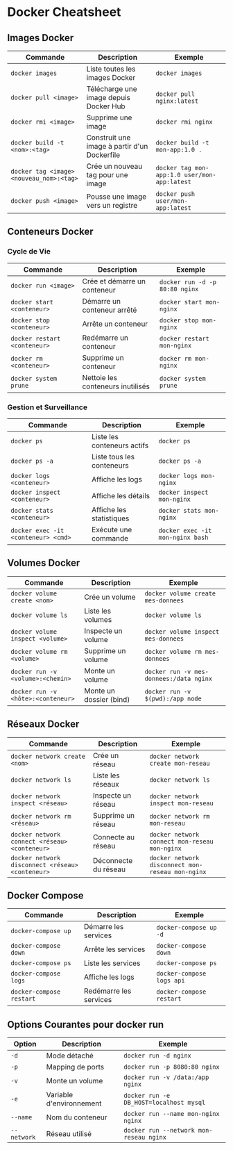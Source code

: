 # Docker Cheatsheet

## Images Docker

| Commande | Description | Exemple |
|----------|-------------|---------|
| `docker images` | Liste toutes les images Docker | `docker images` |
| `docker pull <image>` | Télécharge une image depuis Docker Hub | `docker pull nginx:latest` |
| `docker rmi <image>` | Supprime une image | `docker rmi nginx` |
| `docker build -t <nom>:<tag>` | Construit une image à partir d'un Dockerfile | `docker build -t mon-app:1.0 .` |
| `docker tag <image> <nouveau_nom>:<tag>` | Crée un nouveau tag pour une image | `docker tag mon-app:1.0 user/mon-app:latest` |
| `docker push <image>` | Pousse une image vers un registre | `docker push user/mon-app:latest` |

## Conteneurs Docker

### Cycle de Vie
| Commande | Description | Exemple |
|----------|-------------|---------|
| `docker run <image>` | Crée et démarre un conteneur | `docker run -d -p 80:80 nginx` |
| `docker start <conteneur>` | Démarre un conteneur arrêté | `docker start mon-nginx` |
| `docker stop <conteneur>` | Arrête un conteneur | `docker stop mon-nginx` |
| `docker restart <conteneur>` | Redémarre un conteneur | `docker restart mon-nginx` |
| `docker rm <conteneur>` | Supprime un conteneur | `docker rm mon-nginx` |
| `docker system prune`| Nettoie les conteneurs inutilisés | `docker system prune`|

### Gestion et Surveillance
| Commande | Description | Exemple |
|----------|-------------|---------|
| `docker ps` | Liste les conteneurs actifs | `docker ps` |
| `docker ps -a` | Liste tous les conteneurs | `docker ps -a` |
| `docker logs <conteneur>` | Affiche les logs | `docker logs mon-nginx` |
| `docker inspect <conteneur>` | Affiche les détails | `docker inspect mon-nginx` |
| `docker stats <conteneur>` | Affiche les statistiques | `docker stats mon-nginx` |
| `docker exec -it <conteneur> <cmd>` | Exécute une commande | `docker exec -it mon-nginx bash` |

## Volumes Docker

| Commande | Description | Exemple |
|----------|-------------|---------|
| `docker volume create <nom>` | Crée un volume | `docker volume create mes-donnees` |
| `docker volume ls` | Liste les volumes | `docker volume ls` |
| `docker volume inspect <volume>` | Inspecte un volume | `docker volume inspect mes-donnees` |
| `docker volume rm <volume>` | Supprime un volume | `docker volume rm mes-donnees` |
| `docker run -v <volume>:<chemin>` | Monte un volume | `docker run -v mes-donnees:/data nginx` |
| `docker run -v <hôte>:<conteneur>` | Monte un dossier (bind) | `docker run -v $(pwd):/app node` |

## Réseaux Docker

| Commande | Description | Exemple |
|----------|-------------|---------|
| `docker network create <nom>` | Crée un réseau | `docker network create mon-reseau` |
| `docker network ls` | Liste les réseaux | `docker network ls` |
| `docker network inspect <réseau>` | Inspecte un réseau | `docker network inspect mon-reseau` |
| `docker network rm <réseau>` | Supprime un réseau | `docker network rm mon-reseau` |
| `docker network connect <réseau> <conteneur>` | Connecte au réseau | `docker network connect mon-reseau mon-nginx` |
| `docker network disconnect <réseau> <conteneur>` | Déconnecte du réseau | `docker network disconnect mon-reseau mon-nginx` |

## Docker Compose

| Commande | Description | Exemple |
|----------|-------------|---------|
| `docker-compose up` | Démarre les services | `docker-compose up -d` |
| `docker-compose down` | Arrête les services | `docker-compose down` |
| `docker-compose ps` | Liste les services | `docker-compose ps` |
| `docker-compose logs` | Affiche les logs | `docker-compose logs api` |
| `docker-compose restart` | Redémarre les services | `docker-compose restart` |

## Options Courantes pour docker run

| Option | Description | Exemple |
|--------|-------------|---------|
| `-d` | Mode détaché | `docker run -d nginx` |
| `-p` | Mapping de ports | `docker run -p 8080:80 nginx` |
| `-v` | Monte un volume | `docker run -v /data:/app nginx` |
| `-e` | Variable d'environnement | `docker run -e DB_HOST=localhost mysql` |
| `--name` | Nom du conteneur | `docker run --name mon-nginx nginx` |
| `--network` | Réseau utilisé | `docker run --network mon-reseau nginx` | 
